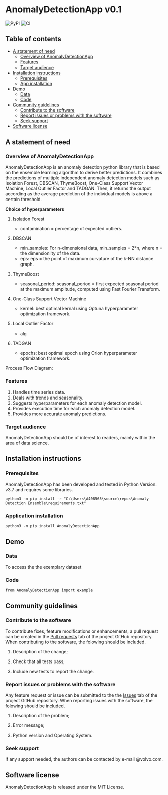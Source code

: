 # AnomalyDetectionApp v0.1

![PyPI](https://img.shields.io/pypi/v/anomaly-devosmita?label=pypi%20package) ![[CI](https://github.com/devosmitachatterjee2018/AnomalyDetectionApp/commits)](https://github.com/pypa/readme_renderer/actions/workflows/ci.yml/badge.svg)

## Table of contents ##
- [A statement of need](#A-statement-of-need)
  - [Overview of AnomalyDetectionApp](#Overview_of_AnomalyDetectionApp)
  - [Features](#Features)
  - [Target audience](#Target-audience)
- [Installation instructions](#Installation-instructions)
  - [Prerequisites](#Prerequisites)
  - [App installation](#App-installation)
- [Demo](#Demo)
  - [Data](#Data)
  - [Code](#Code)
- [Community guidelines](#Community-guidelines)
  - [Contribute to the software](#Contribute-to-the-software)
  - [Report issues or problems with the software](#Report-issues-or-problems-with-the-software)
  - [Seek support](#Seek-support)
- [Software license](#Software-license)

## A statement of need ##

### Overview of AnomalyDetectionApp ###
AnomalyDetectionApp is an anomaly detection python library that is based on the ensemble learning algorithm to derive better predictions. It combines the predictions of multiple independent anomaly detection models such as Isolation Forest, DBSCAN, ThymeBoost, One-Class Support Vector Machine, Local Outlier Factor and TADGAN. Then, it returns the output according as the average prediction of the individual models is above a certain threshold.

**Choice of hyperparameters**
1. Isolation Forest
    - contamination = percentage of expected outliers.

2. DBSCAN 
    - min_samples: For n-dimensional data, min_samples = 2\*n, where n = the dimensionlity of the data.
    - eps: eps = the point of maximum curvature of the k-NN distance graph.
  
3. ThymeBoost
    - seasonal_period: seasonal_period = first expected seasonal period at the maximum amplitude, computed using Fast Fourier Transform.

4. One-Class Support Vector Machine
    - kernel: best optimal kernal using Optuna hyperparameter optimization framework.

5. Local Outlier Factor
    - alg

6. TADGAN
    - epochs: best optimal epoch using Orion hyperparameter optimization framework.

Process Flow Diagram:

### Features ###

1. Handles time series data.
2. Deals with trends and seasonality.
3. Suggests hyperparameters for each anomaly detection model.
4. Provides execution time for each anomaly detection model.
4. Provides more accurate anomaly predictions. 

### Target audience ###

AnomalyDetectionApp should be of interest to readers, mainly within the area of data science.

## Installation instructions ##

### Prerequisites ###
AnomalyDetectionApp has been developed and tested in Python Version: v3.7 and requires some libraries.

```python3 -m pip install -r "C:\Users\A408565\source\repos\Anomaly Detection Ensemble\requirements.txt"```

### Application installation ###
```python3 -m pip install AnomalyDetectionApp```

## Demo ##

### Data ###
To access the the exemplary dataset 

### Code ###

```from AnomalyDetectionApp import example```

## Community guidelines ##

### Contribute to the software ###
To contribute fixes, feature modifications or enhancements, a pull request can be created in the [Pull requests](https://github.com/devosmitachatterjee2018/AnomalyDetectionApp/pulls) tab of the project GitHub repository. When contributing to the software, the folowing should be included.
1. Description of the change;

2. Check that all tests pass;

3. Include new tests to report the change.

### Report issues or problems with the software ###
Any feature request or issue can be submitted to the the [Issues](https://github.com/devosmitachatterjee2018/AnomalyDetectionApp/issues) tab of the project GitHub repository. When reporting issues with the software, the folowing should be included.
1. Description of the problem;

2. Error message;

3. Python version and Operating System.

### Seek support ###
If any support needed, the authors can be contacted by e-mail @volvo.com. 

## Software license ##
AnomalyDetectionApp is released under the MIT License.

